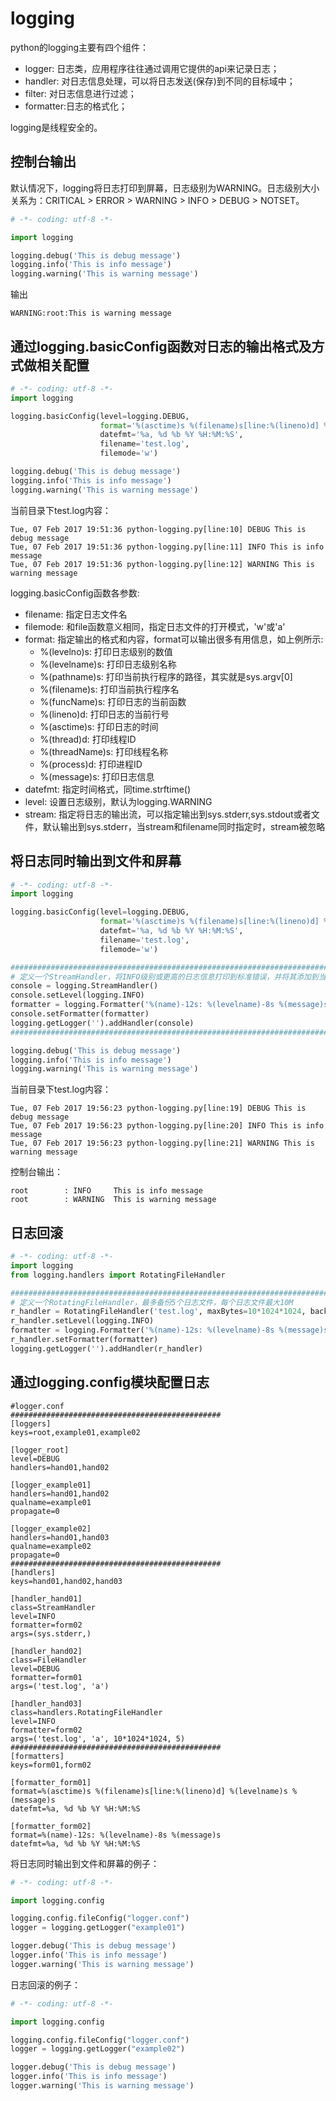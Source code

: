 # logging
python的logging主要有四个组件：
* logger: 日志类，应用程序往往通过调用它提供的api来记录日志；
* handler: 对日志信息处理，可以将日志发送(保存)到不同的目标域中；
* filter: 对日志信息进行过滤；
* formatter:日志的格式化；

logging是线程安全的。

## 控制台输出
默认情况下，logging将日志打印到屏幕，日志级别为WARNING。日志级别大小关系为：CRITICAL > ERROR > WARNING > INFO > DEBUG > NOTSET。

```py
# -*- coding: utf-8 -*-

import logging

logging.debug('This is debug message')
logging.info('This is info message')
logging.warning('This is warning message')
```

输出
```
WARNING:root:This is warning message
```

## 通过logging.basicConfig函数对日志的输出格式及方式做相关配置
```py
# -*- coding: utf-8 -*-
import logging

logging.basicConfig(level=logging.DEBUG,
                    format='%(asctime)s %(filename)s[line:%(lineno)d] %(levelname)s %(message)s',
                    datefmt='%a, %d %b %Y %H:%M:%S',
                    filename='test.log',
                    filemode='w')

logging.debug('This is debug message')
logging.info('This is info message')
logging.warning('This is warning message')
```

当前目录下test.log内容：
```
Tue, 07 Feb 2017 19:51:36 python-logging.py[line:10] DEBUG This is debug message
Tue, 07 Feb 2017 19:51:36 python-logging.py[line:11] INFO This is info message
Tue, 07 Feb 2017 19:51:36 python-logging.py[line:12] WARNING This is warning message
```

logging.basicConfig函数各参数:
- filename: 指定日志文件名
- filemode: 和file函数意义相同，指定日志文件的打开模式，'w'或'a'
- format: 指定输出的格式和内容，format可以输出很多有用信息，如上例所示:
  - %(levelno)s: 打印日志级别的数值
  - %(levelname)s: 打印日志级别名称
  - %(pathname)s: 打印当前执行程序的路径，其实就是sys.argv[0]
  - %(filename)s: 打印当前执行程序名
  - %(funcName)s: 打印日志的当前函数
  - %(lineno)d: 打印日志的当前行号
  - %(asctime)s: 打印日志的时间
  - %(thread)d: 打印线程ID
  - %(threadName)s: 打印线程名称
  - %(process)d: 打印进程ID
  - %(message)s: 打印日志信息
- datefmt: 指定时间格式，同time.strftime()
- level: 设置日志级别，默认为logging.WARNING
- stream: 指定将日志的输出流，可以指定输出到sys.stderr,sys.stdout或者文件，默认输出到sys.stderr，当stream和filename同时指定时，stream被忽略

## 将日志同时输出到文件和屏幕
```py
# -*- coding: utf-8 -*-
import logging

logging.basicConfig(level=logging.DEBUG,
                    format='%(asctime)s %(filename)s[line:%(lineno)d] %(levelname)s %(message)s',
                    datefmt='%a, %d %b %Y %H:%M:%S',
                    filename='test.log',
                    filemode='w')

#################################################################################################
# 定义一个StreamHandler，将INFO级别或更高的日志信息打印到标准错误，并将其添加到当前的日志处理对象
console = logging.StreamHandler()
console.setLevel(logging.INFO)
formatter = logging.Formatter('%(name)-12s: %(levelname)-8s %(message)s')
console.setFormatter(formatter)
logging.getLogger('').addHandler(console)
#################################################################################################

logging.debug('This is debug message')
logging.info('This is info message')
logging.warning('This is warning message')
```
当前目录下test.log内容：
```
Tue, 07 Feb 2017 19:56:23 python-logging.py[line:19] DEBUG This is debug message
Tue, 07 Feb 2017 19:56:23 python-logging.py[line:20] INFO This is info message
Tue, 07 Feb 2017 19:56:23 python-logging.py[line:21] WARNING This is warning message
```

控制台输出：
```
root        : INFO     This is info message
root        : WARNING  This is warning message
```

## 日志回滚
```py
# -*- coding: utf-8 -*-
import logging
from logging.handlers import RotatingFileHandler

#################################################################################################
# 定义一个RotatingFileHandler，最多备份5个日志文件，每个日志文件最大10M
r_handler = RotatingFileHandler('test.log', maxBytes=10*1024*1024, backupCount=5)
r_handler.setLevel(logging.INFO)
formatter = logging.Formatter('%(name)-12s: %(levelname)-8s %(message)s')
r_handler.setFormatter(formatter)
logging.getLogger('').addHandler(r_handler)
```

## 通过logging.config模块配置日志
```
#logger.conf
###############################################
[loggers]
keys=root,example01,example02

[logger_root]
level=DEBUG
handlers=hand01,hand02

[logger_example01]
handlers=hand01,hand02
qualname=example01
propagate=0

[logger_example02]
handlers=hand01,hand03
qualname=example02
propagate=0
###############################################
[handlers]
keys=hand01,hand02,hand03

[handler_hand01]
class=StreamHandler
level=INFO
formatter=form02
args=(sys.stderr,)

[handler_hand02]
class=FileHandler
level=DEBUG
formatter=form01
args=('test.log', 'a')

[handler_hand03]
class=handlers.RotatingFileHandler
level=INFO
formatter=form02
args=('test.log', 'a', 10*1024*1024, 5)
###############################################
[formatters]
keys=form01,form02

[formatter_form01]
format=%(asctime)s %(filename)s[line:%(lineno)d] %(levelname)s %(message)s
datefmt=%a, %d %b %Y %H:%M:%S

[formatter_form02]
format=%(name)-12s: %(levelname)-8s %(message)s
datefmt=%a, %d %b %Y %H:%M:%S
```

将日志同时输出到文件和屏幕的例子：
```py
# -*- coding: utf-8 -*-

import logging.config

logging.config.fileConfig("logger.conf")
logger = logging.getLogger("example01")

logger.debug('This is debug message')
logger.info('This is info message')
logger.warning('This is warning message')
```

日志回滚的例子：
```py
# -*- coding: utf-8 -*-

import logging.config

logging.config.fileConfig("logger.conf")
logger = logging.getLogger("example02")

logger.debug('This is debug message')
logger.info('This is info message')
logger.warning('This is warning message')
```
